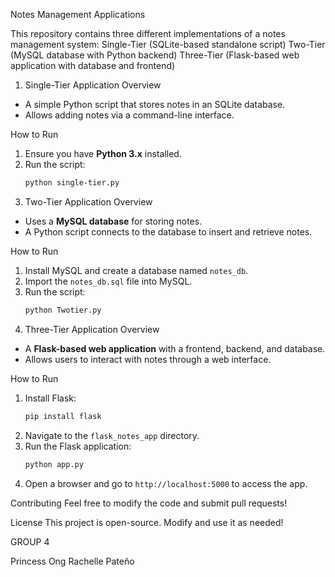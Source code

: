  Notes Management Applications

This repository contains three different implementations of a notes management system:
Single-Tier (SQLite-based standalone script)
Two-Tier (MySQL database with Python backend)
Three-Tier (Flask-based web application with database and frontend)


 1. Single-Tier Application
 Overview
- A simple Python script that stores notes in an SQLite database.
- Allows adding notes via a command-line interface.

 How to Run
1. Ensure you have **Python 3.x** installed.
2. Run the script:
   ```sh
   python single-tier.py
   
 2. Two-Tier Application
 Overview
- Uses a **MySQL database** for storing notes.
- A Python script connects to the database to insert and retrieve notes.

 How to Run
1. Install MySQL and create a database named `notes_db`.
2. Import the `notes_db.sql` file into MySQL.
3. Run the script:
   ```sh
   python Twotier.py
   
 3. Three-Tier Application
 Overview
- A **Flask-based web application** with a frontend, backend, and database.
- Allows users to interact with notes through a web interface.

 How to Run
1. Install Flask:
   ```sh
   pip install flask
   ```
2. Navigate to the `flask_notes_app` directory.
3. Run the Flask application:
   ```sh
   python app.py
   ```
4. Open a browser and go to `http://localhost:5000` to access the app.

 Contributing
Feel free to modify the code and submit pull requests!

 License
This project is open-source. Modify and use it as needed!

GROUP 4

Princess Ong
Rachelle Pateño


